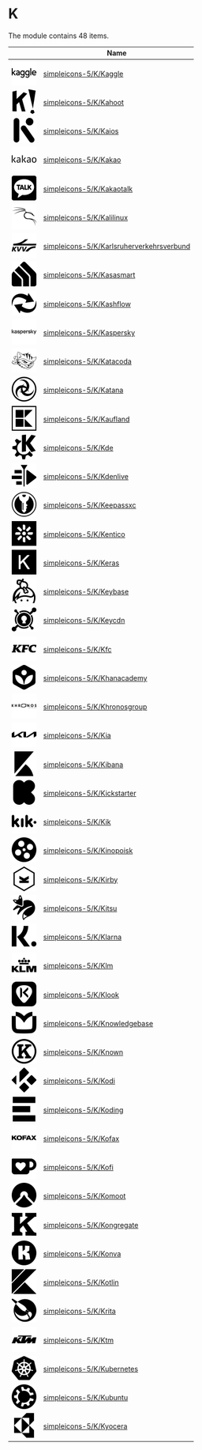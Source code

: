 # K

The module contains 48 items.



| |Name|
|:---:|---|
| ![illustration of simpleicons-5/K/Kaggle](../../simpleicons-5/K/Kaggle.png) | [simpleicons-5/K/Kaggle](../../simpleicons-5/K/Kaggle.md) |
| ![illustration of simpleicons-5/K/Kahoot](../../simpleicons-5/K/Kahoot.png) | [simpleicons-5/K/Kahoot](../../simpleicons-5/K/Kahoot.md) |
| ![illustration of simpleicons-5/K/Kaios](../../simpleicons-5/K/Kaios.png) | [simpleicons-5/K/Kaios](../../simpleicons-5/K/Kaios.md) |
| ![illustration of simpleicons-5/K/Kakao](../../simpleicons-5/K/Kakao.png) | [simpleicons-5/K/Kakao](../../simpleicons-5/K/Kakao.md) |
| ![illustration of simpleicons-5/K/Kakaotalk](../../simpleicons-5/K/Kakaotalk.png) | [simpleicons-5/K/Kakaotalk](../../simpleicons-5/K/Kakaotalk.md) |
| ![illustration of simpleicons-5/K/Kalilinux](../../simpleicons-5/K/Kalilinux.png) | [simpleicons-5/K/Kalilinux](../../simpleicons-5/K/Kalilinux.md) |
| ![illustration of simpleicons-5/K/Karlsruherverkehrsverbund](../../simpleicons-5/K/Karlsruherverkehrsverbund.png) | [simpleicons-5/K/Karlsruherverkehrsverbund](../../simpleicons-5/K/Karlsruherverkehrsverbund.md) |
| ![illustration of simpleicons-5/K/Kasasmart](../../simpleicons-5/K/Kasasmart.png) | [simpleicons-5/K/Kasasmart](../../simpleicons-5/K/Kasasmart.md) |
| ![illustration of simpleicons-5/K/Kashflow](../../simpleicons-5/K/Kashflow.png) | [simpleicons-5/K/Kashflow](../../simpleicons-5/K/Kashflow.md) |
| ![illustration of simpleicons-5/K/Kaspersky](../../simpleicons-5/K/Kaspersky.png) | [simpleicons-5/K/Kaspersky](../../simpleicons-5/K/Kaspersky.md) |
| ![illustration of simpleicons-5/K/Katacoda](../../simpleicons-5/K/Katacoda.png) | [simpleicons-5/K/Katacoda](../../simpleicons-5/K/Katacoda.md) |
| ![illustration of simpleicons-5/K/Katana](../../simpleicons-5/K/Katana.png) | [simpleicons-5/K/Katana](../../simpleicons-5/K/Katana.md) |
| ![illustration of simpleicons-5/K/Kaufland](../../simpleicons-5/K/Kaufland.png) | [simpleicons-5/K/Kaufland](../../simpleicons-5/K/Kaufland.md) |
| ![illustration of simpleicons-5/K/Kde](../../simpleicons-5/K/Kde.png) | [simpleicons-5/K/Kde](../../simpleicons-5/K/Kde.md) |
| ![illustration of simpleicons-5/K/Kdenlive](../../simpleicons-5/K/Kdenlive.png) | [simpleicons-5/K/Kdenlive](../../simpleicons-5/K/Kdenlive.md) |
| ![illustration of simpleicons-5/K/Keepassxc](../../simpleicons-5/K/Keepassxc.png) | [simpleicons-5/K/Keepassxc](../../simpleicons-5/K/Keepassxc.md) |
| ![illustration of simpleicons-5/K/Kentico](../../simpleicons-5/K/Kentico.png) | [simpleicons-5/K/Kentico](../../simpleicons-5/K/Kentico.md) |
| ![illustration of simpleicons-5/K/Keras](../../simpleicons-5/K/Keras.png) | [simpleicons-5/K/Keras](../../simpleicons-5/K/Keras.md) |
| ![illustration of simpleicons-5/K/Keybase](../../simpleicons-5/K/Keybase.png) | [simpleicons-5/K/Keybase](../../simpleicons-5/K/Keybase.md) |
| ![illustration of simpleicons-5/K/Keycdn](../../simpleicons-5/K/Keycdn.png) | [simpleicons-5/K/Keycdn](../../simpleicons-5/K/Keycdn.md) |
| ![illustration of simpleicons-5/K/Kfc](../../simpleicons-5/K/Kfc.png) | [simpleicons-5/K/Kfc](../../simpleicons-5/K/Kfc.md) |
| ![illustration of simpleicons-5/K/Khanacademy](../../simpleicons-5/K/Khanacademy.png) | [simpleicons-5/K/Khanacademy](../../simpleicons-5/K/Khanacademy.md) |
| ![illustration of simpleicons-5/K/Khronosgroup](../../simpleicons-5/K/Khronosgroup.png) | [simpleicons-5/K/Khronosgroup](../../simpleicons-5/K/Khronosgroup.md) |
| ![illustration of simpleicons-5/K/Kia](../../simpleicons-5/K/Kia.png) | [simpleicons-5/K/Kia](../../simpleicons-5/K/Kia.md) |
| ![illustration of simpleicons-5/K/Kibana](../../simpleicons-5/K/Kibana.png) | [simpleicons-5/K/Kibana](../../simpleicons-5/K/Kibana.md) |
| ![illustration of simpleicons-5/K/Kickstarter](../../simpleicons-5/K/Kickstarter.png) | [simpleicons-5/K/Kickstarter](../../simpleicons-5/K/Kickstarter.md) |
| ![illustration of simpleicons-5/K/Kik](../../simpleicons-5/K/Kik.png) | [simpleicons-5/K/Kik](../../simpleicons-5/K/Kik.md) |
| ![illustration of simpleicons-5/K/Kinopoisk](../../simpleicons-5/K/Kinopoisk.png) | [simpleicons-5/K/Kinopoisk](../../simpleicons-5/K/Kinopoisk.md) |
| ![illustration of simpleicons-5/K/Kirby](../../simpleicons-5/K/Kirby.png) | [simpleicons-5/K/Kirby](../../simpleicons-5/K/Kirby.md) |
| ![illustration of simpleicons-5/K/Kitsu](../../simpleicons-5/K/Kitsu.png) | [simpleicons-5/K/Kitsu](../../simpleicons-5/K/Kitsu.md) |
| ![illustration of simpleicons-5/K/Klarna](../../simpleicons-5/K/Klarna.png) | [simpleicons-5/K/Klarna](../../simpleicons-5/K/Klarna.md) |
| ![illustration of simpleicons-5/K/Klm](../../simpleicons-5/K/Klm.png) | [simpleicons-5/K/Klm](../../simpleicons-5/K/Klm.md) |
| ![illustration of simpleicons-5/K/Klook](../../simpleicons-5/K/Klook.png) | [simpleicons-5/K/Klook](../../simpleicons-5/K/Klook.md) |
| ![illustration of simpleicons-5/K/Knowledgebase](../../simpleicons-5/K/Knowledgebase.png) | [simpleicons-5/K/Knowledgebase](../../simpleicons-5/K/Knowledgebase.md) |
| ![illustration of simpleicons-5/K/Known](../../simpleicons-5/K/Known.png) | [simpleicons-5/K/Known](../../simpleicons-5/K/Known.md) |
| ![illustration of simpleicons-5/K/Kodi](../../simpleicons-5/K/Kodi.png) | [simpleicons-5/K/Kodi](../../simpleicons-5/K/Kodi.md) |
| ![illustration of simpleicons-5/K/Koding](../../simpleicons-5/K/Koding.png) | [simpleicons-5/K/Koding](../../simpleicons-5/K/Koding.md) |
| ![illustration of simpleicons-5/K/Kofax](../../simpleicons-5/K/Kofax.png) | [simpleicons-5/K/Kofax](../../simpleicons-5/K/Kofax.md) |
| ![illustration of simpleicons-5/K/Kofi](../../simpleicons-5/K/Kofi.png) | [simpleicons-5/K/Kofi](../../simpleicons-5/K/Kofi.md) |
| ![illustration of simpleicons-5/K/Komoot](../../simpleicons-5/K/Komoot.png) | [simpleicons-5/K/Komoot](../../simpleicons-5/K/Komoot.md) |
| ![illustration of simpleicons-5/K/Kongregate](../../simpleicons-5/K/Kongregate.png) | [simpleicons-5/K/Kongregate](../../simpleicons-5/K/Kongregate.md) |
| ![illustration of simpleicons-5/K/Konva](../../simpleicons-5/K/Konva.png) | [simpleicons-5/K/Konva](../../simpleicons-5/K/Konva.md) |
| ![illustration of simpleicons-5/K/Kotlin](../../simpleicons-5/K/Kotlin.png) | [simpleicons-5/K/Kotlin](../../simpleicons-5/K/Kotlin.md) |
| ![illustration of simpleicons-5/K/Krita](../../simpleicons-5/K/Krita.png) | [simpleicons-5/K/Krita](../../simpleicons-5/K/Krita.md) |
| ![illustration of simpleicons-5/K/Ktm](../../simpleicons-5/K/Ktm.png) | [simpleicons-5/K/Ktm](../../simpleicons-5/K/Ktm.md) |
| ![illustration of simpleicons-5/K/Kubernetes](../../simpleicons-5/K/Kubernetes.png) | [simpleicons-5/K/Kubernetes](../../simpleicons-5/K/Kubernetes.md) |
| ![illustration of simpleicons-5/K/Kubuntu](../../simpleicons-5/K/Kubuntu.png) | [simpleicons-5/K/Kubuntu](../../simpleicons-5/K/Kubuntu.md) |
| ![illustration of simpleicons-5/K/Kyocera](../../simpleicons-5/K/Kyocera.png) | [simpleicons-5/K/Kyocera](../../simpleicons-5/K/Kyocera.md) |



